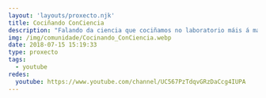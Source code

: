 ```yaml
---
layout: 'layouts/proxecto.njk'
title: Cociñando ConCiencia
description: "Falando da ciencia que cociñamos no laboratorio máis á man que temos: a cociña! \n\nUnha bióloga na cociña con gañas de ensinar e complexo de tecnóloga alimentaria.\n\nNeta, filla e irmá de emigrantes retornados do Brasil. Nesta canle somos reintegradoras da lingua que falamos.\n\nE ás veces, un pouco intensa e reflexiva. Idealista de servizo público para tud@s voçés! \n\nAVISO: Non agardes vídeos curtos e, especialmente, con contido medido por guión escrito. Viva a improvisación ben referenciada! "
img: /img/comunidade/Cocinando_ConCiencia.webp
date: 2018-07-15 15:19:33
type: proxecto
tags:
  - youtube
redes:
  youtube: https://www.youtube.com/channel/UC567PzTdqvGRzDaCcg4IUPA
---
```

